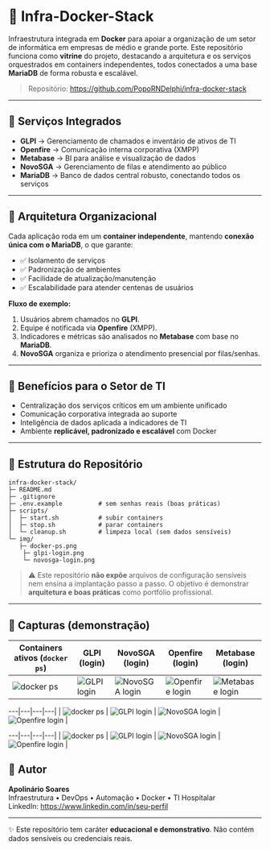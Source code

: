 # 🚀 Infra-Docker-Stack

Infraestrutura integrada em **Docker** para apoiar a organização de um setor de informática em empresas de médio e grande porte.
Este repositório funciona como **vitrine** do projeto, destacando a arquitetura e os serviços orquestrados em containers independentes,
todos conectados a uma base **MariaDB** de forma robusta e escalável.

> Repositório: https://github.com/PopoRNDelphi/infra-docker-stack

---

## 🔹 Serviços Integrados

- **GLPI** → Gerenciamento de chamados e inventário de ativos de TI  
- **Openfire** → Comunicação interna corporativa (XMPP)  
- **Metabase** → BI para análise e visualização de dados  
- **NovoSGA** → Gerenciamento de filas e atendimento ao público  
- **MariaDB** → Banco de dados central robusto, conectando todos os serviços

---

## 🔹 Arquitetura Organizacional

Cada aplicação roda em um **container independente**, mantendo **conexão única com o MariaDB**, o que garante:

- ✅ Isolamento de serviços
- ✅ Padronização de ambientes
- ✅ Facilidade de atualização/manutenção
- ✅ Escalabilidade para atender centenas de usuários

**Fluxo de exemplo:**  
1) Usuários abrem chamados no **GLPI**.  
2) Equipe é notificada via **Openfire** (XMPP).  
3) Indicadores e métricas são analisados no **Metabase** com base no **MariaDB**.  
4) **NovoSGA** organiza e prioriza o atendimento presencial por filas/senhas.  

---

## 🔹 Benefícios para o Setor de TI

- Centralização dos serviços críticos em um ambiente unificado  
- Comunicação corporativa integrada ao suporte  
- Inteligência de dados aplicada a indicadores de TI  
- Ambiente **replicável, padronizado e escalável** com Docker

---

## 🔹 Estrutura do Repositório

```text
infra-docker-stack/
├─ README.md
├─ .gitignore
├─ .env.example          # sem senhas reais (boas práticas)
├─ scripts/
│  ├─ start.sh           # subir containers
│  ├─ stop.sh            # parar containers
│  └─ cleanup.sh         # limpeza local (sem dados sensíveis)
└─ img/
   ├─ docker-ps.png
    ├─ glpi-login.png
    └─ novosga-login.png
```

> ⚠️ Este repositório **não expõe** arquivos de configuração sensíveis nem ensina a implantação passo a passo.
> O objetivo é demonstrar **arquitetura e boas práticas** como portfólio profissional.

---

## 🔹 Capturas (demonstração)

| Containers ativos (`docker ps`) | GLPI (login) | NovoSGA (login) | Openfire (login) | Metabase (login) |
|---|---|---|---|---|
| ![docker ps](img/docker-ps.png) | ![GLPI login](img/glpi-login.png) | ![NovoSGA login](img/novosga-login.png) | ![Openfire login](img/openfire-login.png) | ![Metabase login](img/metabase-login.png) |

---|---|---|---|
| ![docker ps](img/docker-ps.png) | ![GLPI login](img/glpi-login.png) | ![NovoSGA login](img/novosga-login.png) | ![Openfire login](img/openfire-login.png) |

---|---|---|---|
| ![docker ps](img/docker-ps.png) | ![GLPI login](img/glpi-login.png) | ![NovoSGA login](img/novosga-login.png) | ![Openfire login](img/openfire-login.png) |


## 🔹 Autor

**Apolinário Soares**  
Infraestrutura • DevOps • Automação • Docker • TI Hospitalar  
LinkedIn: https://www.linkedin.com/in/seu-perfil

---

✨ Este repositório tem caráter **educacional e demonstrativo**. Não contém dados sensíveis ou credenciais reais.

